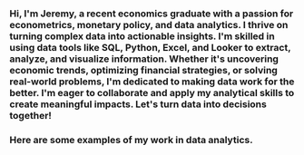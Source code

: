 ### Hi, I'm Jeremy, a recent economics graduate with a passion for econometrics, monetary policy, and data analytics. I thrive on turning complex data into actionable insights. I'm skilled in using data tools like SQL, Python, Excel, and Looker to extract, analyze, and visualize information. Whether it's uncovering economic trends, optimizing financial strategies, or solving real-world problems, I'm dedicated to making data work for the better. I'm eager to collaborate and apply my analytical skills to create meaningful impacts. Let's turn data into decisions together!
### Here are some examples of my work in data analytics.

